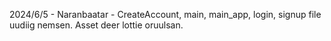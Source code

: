 2024/6/5 - Naranbaatar - CreateAccount, main, main_app, login, signup file uudiig nemsen. Asset deer lottie oruulsan.
